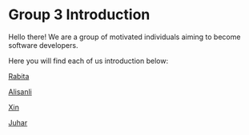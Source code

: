 # Group 3 Introduction

Hello there! We are a group of motivated individuals aiming to become software
developers.

Here you will find each of us introduction below:

[Rabita](group3/rabita/rabita.md)

[Alisanli](alisanliintro/alisanliintroduction.md)

[Xin](group3/xin/xin.md)

[Juhar]()
